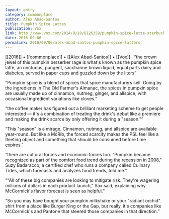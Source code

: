 ```yaml
---
layout: entry
category: commonplace
author: Alex Abad-Santos
title: Pumpkin Spice Lattes
publication: Vox
link: http://www.vox.com/2014/9/10/6126359/pumpkin-spice-latte-starbucks-season-trend
date: 2016-09-06
permalink: 2016/09/06/alex-abad-santos-pumpkin-spice-latters
---
```


[[2016]] • [[commonplace]] • [[Alex Abad-Santos]] • [[Vox]]
 
“the crown jewel of this pumpkin berserker rage is what's known as the pumpkin spice latte, an unctuous, pungent, saccharine brown liquid, equal parts dairy and diabetes, served in paper cups and guzzled down by the liters”

“Pumpkin spice is a blend of spices that spice manufacturers sell. Going by the ingredients in The Old Farmer's Almanac, the spices in pumpkin spice are usually made up of cinnamon, nutmeg, ginger, and allspice, with occasional ingredient variations like cloves.”

“the coffee maker has figured out a brilliant marketing scheme to get people interested — it's a combination of treating the drink's debut like a premiere and making the drink scarce by only offering it during a "season."”

“This "season" is a mirage. Cinnamon, nutmeg, and allspice are available year-round. But like a McRib, the forced scarcity makes the PSL feel like a fleeting object and something that should be consumed before time expires.”

“there are cultural forces and economic forces too. "Pumpkin became recognized as part of the comfort food trend during the recession in 2008," Suzy Badaracco, a certified chef who runs a company called Culinary Tides, which forecasts and analyzes food trends, told me.”

“"All of these big companies are looking to mitigate risk. They're wagering millions of dollars in each product launch," Sax said, explaining why McCormick's flavor forecast is seen as helpful.”

“So you may have bought your pumpkin milkshake or your "radiant orchid" shirt from a place like Burger King or the Gap, but really, it's companies like McCormick's and Pantone that steered those companies in that direction.”
